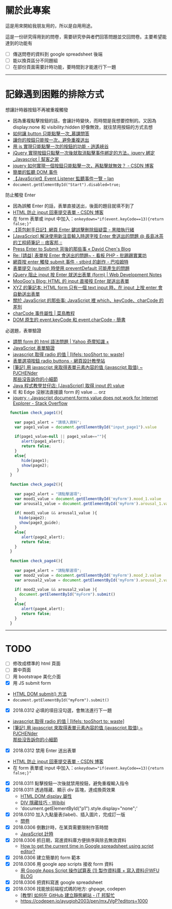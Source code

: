 # 關於此專案

這是用來開給我朋友用的，所以是自用用途。

這是一份研究得用到的問卷，需要研究參與者們回答問題並交回問卷。主要希望能達到的功能有

- [ ] 傳送問卷的資料到 google spreadsheet 後端
- [ ] 能以換頁區分不同題組
- [ ] 在部份頁面需要計時功能，要時間到才能進行下一題

---

# 記錄遇到困難的排除方式

想讓計時器按鈕不再被重複觸發
* 因為重複點擊按鈕的話，會讓計時變快，而時間是我想要控制的。又因為 display:none 和 visibility:hidden 好像無效，就往禁用按鈕的方式去想
* [如何讓 button 只能點擊一次_慕課問答](http://www.imooc.com/qadetail/85405)
* [讓你的按鈕只能按一次，避免重複送出](https://goo.gl/pmxdX3)
* [用 js 實現只能點擊一次的按鈕的功能 - 逍遙峽谷](https://www.icoa.cn/a/615.html)
* [jQuery 實現按鈕只點擊一次後就取消點擊事件綁定的方法，jquery 綁定_Javascript | 幫客之家](http://www.bkjia.com/Javascript/1022326.html)
* [jquery 如何實現一個按鈕只能點擊一次，再點擊就無效？ - CSDN 博客](http://blog.csdn.net/u013943009/article/details/78113436)
* [簡單的監聽 DOM 事件](http://www.jstips.co/zh_tw/javascript/DOM-event-listening-made-easy/)
* [【JavaScript】Event Listener 監聽事件一覽 – Ian](https://ianchen.thisistap.com/event-listener-list/)
* `document.getElementById("Start").disabled=true;`


防止觸發 Enter
* 因為誤觸 Enter 的話，表單直接送出，後面的題目就填不到了
* [HTML 防止 input 回車提交表單 - CSDN 博客](http://blog.csdn.net/ligang2585116/article/details/44699567)
* 在 form 表單或 input 中加入：`onkeydown="if(event.keyCode==13){return false;}"`
* [【茶包射手日記】網頁 Enter 鍵誤擊刪除鈕疑雲 - 黑暗執行緒](http://blog.darkthread.net/post-2017-06-28-enter-on-form.aspx)
* [[JavaScript] 解決使用新注音輸入時選字按 Enter 會送出的問題 @ 長島冰茶的工程師筆記 :: 痞客邦 ::](http://wbkuo.pixnet.net/blog/post/191525544-%5Bjavascript%5D-%E8%A7%A3%E6%B1%BA%E4%BD%BF%E7%94%A8%E6%96%B0%E6%B3%A8%E9%9F%B3%E8%BC%B8%E5%85%A5%E6%99%82%E9%81%B8%E5%AD%97%E6%8C%89-enter-)
* [Press Enter to Submit 背後的那些事 « David Chen's Blog](http://david-chen-blog.logdown.com/posts/177766-how-forms-submit-when-pressing-enter)
* [Re: [請益] 表單按 Enter 會送出的問題~ - 看板 PHP - 批踢踢實業坊](https://www.ptt.cc/bbs/PHP/M.1225543562.A.2A8.html)
* [網頁按 enter 觸發 submit 事件 - stbird 的創作 - 巴哈姆特](https://home.gamer.com.tw/creationDetail.php?sn=1464676)
* [表單提交 (submit) 時使用 preventDefault 可能產生的問題](http://www.mrmu.com.tw/2011/04/12/preventdefault-submit-problems/)
* [jQuery 阻止 input 按 Enter 就送出表單 (form) | Web Development Notes](https://yichen0831.wordpress.com/2013/05/19/jquery%E9%98%BB%E6%AD%A2input%E6%8C%89enter%E5%B0%B1%E9%80%81%E5%87%BA%E8%A1%A8%E5%96%AEform/)
* [MooGoo's Blog: HTML 的 input 直接按 Enter 就送出表單](http://moogoo78.blogspot.tw/2009/09/htmlinputenter.html)
* [XYZ 的筆記本: HTML form 只有一個 text input 時，在 input 上按 enter 會自動送出表單](http://xyz.cinc.biz/2016/07/form-input-enter-auto-submit.html)
* [關於 JavaScript 的那些事: JavaScript 裡 which、keyCode、charCode 的差別](https://lucrelin.blogspot.tw/2016/11/javascriptwhichkeycodecharcode.html)
* [charCode 事件屬性 | 菜鳥教程](http://www.runoob.com/jsref/event-key-charcode.html)
* [DOM 原生的 event.keyCode 和 event.charCode - 簡書](https://www.jianshu.com/p/607cad2305bd)


必選題，表單驗證
* [請問 form 的 html 語法問題 | Yahoo 奇摩知識 +](https://tw.answers.yahoo.com/question/index?qid=20060606000012KK14774)
* [JavaScript 表單驗證](http://www.w3school.com.cn/js/js_form_validation.asp)
* [javascript 取得 radio 的值 | [lifeIs: tooShort to: waste]](https://blog.hsin.tw/2008/javascript-form-radio/)
* [表單選項按鈕 radio buttons - 網頁設計教學站](http://www.webtech.tw/info.php?tid=93)
* [[筆記] 用 javascript 來取得表單元素內容的值 (javascript 取值) ~ PJCHENder<br> 那些沒告訴你的小細節](https://pjchender.blogspot.tw/2015/11/javascript.html)
* [Java 程式教學甘仔店: [JavaScript] 取得 input 的 value](http://pclevin.blogspot.tw/2013/10/javascriptinputvalue.html)
* IE 和 Edge 沒辦法直接讀 form 的 value ... orz
* [jquery - Javascript document.forms value does not work for Internet Explorer - Stack Overflow](https://stackoverflow.com/questions/43216707/javascript-document-forms-value-does-not-work-for-internet-explorer/43217183)

```javascript
  function check_page1(){
    
    var page1_alert = "請填入資料";
    var page1_value = document.getElementById("input_page1").value
    
    if(page1_value=null || page1_value==""){
       alert(page1_alert);
       return false;
    }
    else{
       hide(page1);
       show(page2);
     }
  }
  
  function check_page2(){
  
    var page2_alert = "請點擊選項";
    var mood1_value = document.getElementById('myForm').mood_1.value
    var arousal1_value = document.getElementById('myForm').arousal_1.value
    
    if( mood1_value && arousal1_value ){
      hide(page2);
      show(page3_guide);
    }
    else{
       alert(page2_alert);
       return false;
    }
  }
  
  function check_page4(){
  
    var page4_alert = "請點擊選項";
    var mood2_value = document.getElementById('myForm').mood_2.value
    var arousal2_value = document.getElementById('myForm').arousal_2.value
    
    if( mood2_value && arousal2_value ){
      document.getElementById("myForm").submit()
    }
    else{
       alert(page4_alert);
       return false;
    }
  }
```

---

# TODO

- [ ] 修改成標準的 html 頁面
- [ ] 置中頁面
- [ ] 用 bootstrape 美化介面
- [x] 用 JS submit form
 * [HTML DOM submit() 方法](http://www.w3school.com.cn/htmldom/met_form_submit.asp)
 * `document.getElementById("myForm").submit()`
- [x] 2018.0312 必填的項目沒勾選，會無法進行下一題
 * [javascript 取得 radio 的值 | [lifeIs: tooShort to: waste]](https://blog.hsin.tw/2008/javascript-form-radio/)
 * [[筆記] 用 javascript 來取得表單元素內容的值 (javascript 取值) ~ PJCHENder<br> 那些沒告訴你的小細節](https://pjchender.blogspot.tw/2015/11/javascript.html)
- [x] 2018.0312 禁用 Enter 送出表單
 * [HTML 防止 input 回車提交表單 - CSDN 博客](http://blog.csdn.net/ligang2585116/article/details/44699567)
 * 在 form 表單或 input 中加入：`onkeydown="if(event.keyCode==13){return false;}"`
- [x] 2018.0311 點擊按鈕一次後就禁用按鈕，避免重複輸入指令
- [x] 2018.0311 透過隱藏、顯示 div 區塊，達成換頁效果 
  * [HTML DOM display 屬性](http://www.w3school.com.cn/htmldom/prop_style_display.asp)
  * [DIV 隱藏技巧 - Wibibi](http://www.wibibi.com/info.php?tid=166)
  - 'document.getElementById("p1").style.display="none";'
- [x] 2018.0310 加入九點量表(label)、插入圖片，完成訂一版
  * [問卷](https://codepen.io/ayugioh2003/pen/EQzGYV?editors=1010)
- [x] 2018.0306 倒數計時，在某頁需要限制作答時間
  * [JavaScript 計時](http://www.w3school.com.cn/js/js_timing.asp)
- [x] 2018.0306 抓日期，寫進資料庫方便排序與除去無效資料
  - [How to get the current time in Google spreadsheet using script editor?](https://goo.gl/rfwVHw)
- [x] 2018.0306 建立簡單的 form 範本
- [x] 2018.0306 用 google app scripts 接收 form 資料
  * [用 Google Apps Script 操作試算表 (1) 製作資料庫 + 寫入資料＠WFU BLOG](https://goo.gl/vqhDZe)
- [x] 2018.0306 把資料寫進 google spreadsheet 
- [x] 2018.0306 找能放前端程式碼的地方: ghpage, codepen
  * [[教學] 如何在 GitHub 建立靜態網站 - iT 邦幫忙](https://ithelp.ithome.com.tw/articles/10171911)
  - https://codepen.io/ayugioh2003/pen/mxJVgP?editors=1000
